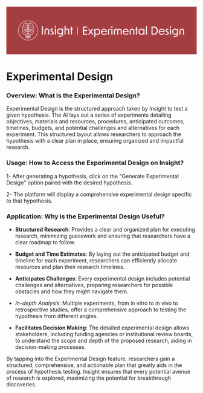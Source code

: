 ![](/_static/outputs/insight_experimental_design.png)

# Experimental Design

### Overview: What is the Experimental Design?

Experimental Design is the structured approach taken by Insight to test a given hypothesis. The AI lays out a series of experiments detailing objectives, materials and resources, procedures, anticipated outcomes, timelines, budgets, and potential challenges and alternatives for each experiment. This structured layout allows researchers to approach the hypothesis with a clear plan in place, ensuring organized and impactful research.

### Usage: How to Access the Experimental Design on Insight?

1- After generating a hypothesis, click on the "Generate Experimental Design" option paired with the desired hypothesis.

2- The platform will display a comprehensive experimental design specific to that hypothesis.

### Application: Why is the Experimental Design Useful?

- **Structured Research**: Provides a clear and organized plan for executing research, minimizing guesswork and ensuring that researchers have a clear roadmap to follow.

- **Budget and Time Estimates**: By laying out the anticipated budget and timeline for each experiment, researchers can efficiently allocate resources and plan their research timelines.

- **Anticipates Challenges**: Every experimental design includes potential challenges and alternatives, preparing researchers for possible obstacles and how they might navigate them.

- *In-depth Analysis*: Multiple experiments, from in vitro to in vivo to retrospective studies, offer a comprehensive approach to testing the hypothesis from different angles.

- **Facilitates Decision Making**: The detailed experimental design allows stakeholders, including funding agencies or institutional review boards, to understand the scope and depth of the proposed research, aiding in decision-making processes.

By tapping into the Experimental Design feature, researchers gain a structured, comprehensive, and actionable plan that greatly aids in the process of hypothesis testing. Insight ensures that every potential avenue of research is explored, maximizing the potential for breakthrough discoveries.